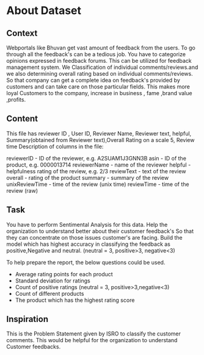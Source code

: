 # About Dataset

## Context
Webportals like Bhuvan get vast amount of feedback from the users. To go through all the feedback's can be a tedious job. You have to categorize opinions expressed in feedback forums. This can be utilized for feedback management system. We Classification of individual comments/reviews.and we also determining overall rating based on individual comments/reviews. So that company can get a complete idea on feedback's provided by customers and can take care on those particular fields. This makes more loyal Customers to the company, increase in business , fame ,brand value ,profits.

## Content
This file has reviewer ID , User ID, Reviewer Name, Reviewer text, helpful, Summary(obtained from Reviewer text),Overall Rating on a scale 5, Review time
Description of columns in the file:

reviewerID - ID of the reviewer, e.g. A2SUAM1J3GNN3B
asin - ID of the product, e.g. 0000013714
reviewerName - name of the reviewer
helpful - helpfulness rating of the review, e.g. 2/3
reviewText - text of the review
overall - rating of the product
summary - summary of the review
unixReviewTime - time of the review (unix time)
reviewTime - time of the review (raw)

## Task
You have to perform Sentimental Analysis for this data. Help the organization to understand better about their customer feedback's So that they can concentrate on those issues customer's are facing. Build the model which has highest accuracy in classifying the feedback as positive,Negative and neutral. (neutral = 3, positive>3, negative<3)


To help prepare the report, the below questions could be used.
- Average rating points for each product
- Standard deviation for ratings
- Count of positive ratings (neutral = 3, positive>3,negative<3)
- Count of different products
- The product which has the highest rating score

## Inspiration
This is the Problem Statement given by ISRO to classify the customer comments. This would be helpful for the organization to understand Customer feedbacks.
